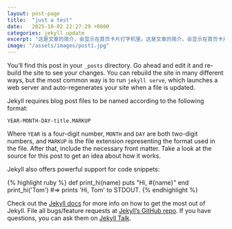 ```yaml
---
layout: post-page
title:  "just a test"
date:   2025-10-02 22:27:29 +0800
categories: jekyll update
excerpt: "这是文章的简介，会显示在首页卡片打字机里。这是文章的简介，会显示在首页卡片打字机里。这是文章的简介，会显示在首页卡片打字机里。这是文章的简介，会显示在首页卡片打字机里。这是文章的简介，会显示在首页卡片打字机里。这是文章的简介，会显示在首页卡片打字机里。这是文章的简介，会显示在首页卡片打字机里。"
image: "/assets/images/post1.jpg"
---
```

You’ll find this post in your `_posts` directory. Go ahead and edit it and re-build the site to see your changes. You can rebuild the site in many different ways, but the most common way is to run `jekyll serve`, which launches a web server and auto-regenerates your site when a file is updated.

Jekyll requires blog post files to be named according to the following format:

`YEAR-MONTH-DAY-title.MARKUP`

Where `YEAR` is a four-digit number, `MONTH` and `DAY` are both two-digit numbers, and `MARKUP` is the file extension representing the format used in the file. After that, include the necessary front matter. Take a look at the source for this post to get an idea about how it works.

Jekyll also offers powerful support for code snippets:

{% highlight ruby %}
def print_hi(name)
  puts "Hi, #{name}"
end
print_hi('Tom')
#=> prints 'Hi, Tom' to STDOUT.
{% endhighlight %}

Check out the [Jekyll docs][jekyll-docs] for more info on how to get the most out of Jekyll. File all bugs/feature requests at [Jekyll’s GitHub repo][jekyll-gh]. If you have questions, you can ask them on [Jekyll Talk][jekyll-talk].

[jekyll-docs]: https://jekyllrb.com/docs/home
[jekyll-gh]:   https://github.com/jekyll/jekyll
[jekyll-talk]: https://talk.jekyllrb.com/
